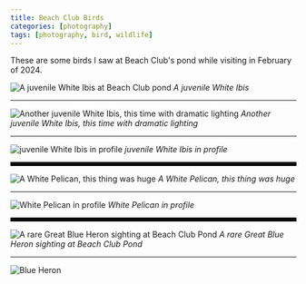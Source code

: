 ```yaml
---
title: Beach Club Birds
categories: [photography]
tags: [photography, bird, wildlife]
---
```


These are some birds I saw at Beach Club's pond while visiting in February of 2024.

![A juvenile White Ibis at Beach Club pond](/images/florida-birds-2024-02-24/2024-02-24-sebastion-inlet-1.JPG)
_A juvenile White Ibis_

---

![Another juvenile White Ibis, this time with dramatic lighting](/images/florida-birds-2024-02-24/2024-02-24-sebastion-inlet-3.JPG)
_Another juvenile White Ibis, this time with dramatic lighting_

---

![juvenile White Ibis in profile](/images/florida-birds-2024-02-24/2024-02-24-sebastion-inlet-5.JPG)
_juvenile White Ibis in profile_

<hr style="border:3px solid #000000">

![A White Pelican, this thing was huge](/images/florida-birds-2024-02-24/2024-02-24-sebastion-inlet-2.JPG)
_A White Pelican, this thing was huge_

---

![White Pelican in profile](/images/florida-birds-2024-02-24/2024-02-24-sebastion-inlet-6.JPG)
_White Pelican in profile_

<hr style="border:3px solid #000000">

![A rare Great Blue Heron sighting at Beach Club Pond](/images/florida-birds-2024-02-24/2024-02-24-sebastion-inlet-4.JPG)
_A rare Great Blue Heron sighting at Beach Club Pond_

---

![Blue Heron](/images/florida-birds-2024-02-24/2024-02-24-sebastion-inlet-7.JPG)


